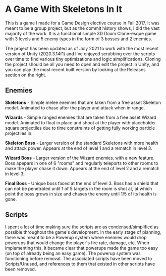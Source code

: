 # A Game With Skeletons In It
This is a game I made for a Game Design elective course in Fall 2017. It was meant to be a group project, but as the commit history shows, I did the vast majority of the work.
It is a functional simple 3D Doom Clone-esque game with 3 levels and 5 enemy types in the form of 3 bosses and 2 enemies.

The project has been updated as of July 2021 to work with the most recent version of Unity (2020.3.14f1) and I've enjoyed scrubbing over the scripts over time to find various tiny optimizations and logic simplifications.
Cloning the project should be all you need to open and edit the project in Unity, and you can play the most recent built version by looking at the Releases section on the right.

## Enemies
**Skeletons** - Simple melee enemies that are taken from a free asset Skeleton model. Animated to chase after the player and attack when in range.

**Wizards** - Simple ranged enemies that are taken from a free asset Wizard model. Animated to float in place and shoot at the player with placeholder square projectiles due to time constraints of getting fully working particle projectiles in.

**Skeleton Boss** - Larger version of the standard Skeletons with more health and attack power. Appears at the end of level 1 and a rematch in level 3.
 
**Wizard Boss** - Larger version of the Wizard enemies, with a new feature. Boss apepars in one of 6 "rooms" and regularly teleports to other rooms to make the player chase it down. Appears at the end of level 2 and a rematch in level 3.
 
**Final Boss** - Unique boss faced at the end of level 3. Boss has a shield that can not be penetrated until 1 of 5 targets in the room is shot at, at which point the boss grows in size and chases the enemy until 1/5 of its health is gone.
 
## Scripts
I spent a lot of time making sure the scripts are as condensed/simplified as possible throughout the game's development. 
In the early stage of planning, there was meant to be a Powerup system where enemies would drop powerups that would change the player's fire rate, damage, etc. When implementing this, it became clear that powerups made the game too easy (on top of already being an easy game). The powerup system was functioning before removal. The associated scripts have been moved to Scripts/Unused, and references to them that existed in other scripts have been removed.